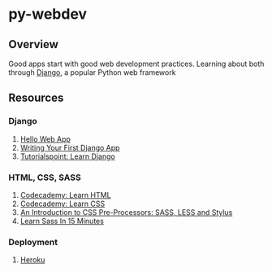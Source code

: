 # py-webdev

## Overview

Good apps start with good web development practices. Learning about both through [Django](https://www.djangoproject.com/), a popular Python web framework

## Resources

### Django
1. [Hello Web App](https://hellowebbooks.com/tutorial/)
2. [Writing Your First Django App](https://docs.djangoproject.com/en/1.11/intro/tutorial01/)
3. [Tutorialspoint: Learn Django](https://www.tutorialspoint.com/django/index.htm)

### HTML, CSS, SASS
1. [Codecademy: Learn HTML](https://www.codecademy.com/learn/learn-html)
2. [Codecademy: Learn CSS](https://www.codecademy.com/learn/learn-css)
3. [An Introduction to CSS Pre-Processors: SASS, LESS and Stylus](https://htmlmag.com/article/an-introduction-to-css-preprocessors-sass-less-stylus)
4. [Learn Sass In 15 Minutes](https://tutorialzine.com/2016/01/learn-sass-in-15-minutes)

### Deployment
1. [Heroku](https://www.heroku.com/)

<!---
### Flask
1. [Flask: Quickstart](http://flask.pocoo.org/docs/0.12/quickstart/)
2. [The Ultimate Flask Front-end](https://realpython.com/blog/python/the-ultimate-flask-front-end/)

### Dashboarding
1. [Interactive Data Visualisation of Geospatial Data using D3.js, DC.js, Leaflet.js and Python](http://adilmoujahid.com//posts/2016/08/interactive-data-visualization-geospatial-d3-dc-leaflet-python/)
2. [Dashboards by Keen IO](http://keen.github.io/dashboards/)
3. [Pyxley](http://pyxley.readthedocs.io/en/latest/index.html)
--->
